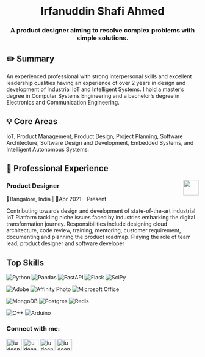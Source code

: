 
  

<h1  align="center">Irfanuddin Shafi Ahmed</h1>

<h3  align="center">A product designer aiming to resolve complex problems with simple solutions.</h3>

  

<h2  align="left">✏️ Summary</h2>

<p> An experienced professional with strong interpersonal skills and excellent leadership qualities having an experience of over 2 years in design and development of Industrial IoT and Intelligent Systems. I hold a master’s degree in Computer Systems Engineering and a bachelor’s degree in Electronics and Communication Engineering.

</p>

<h2>💡 Core Areas</h2>

IoT, Product Management, Product Design, Project Planning, Software Architecture, Software Design and Development, Embedded Systems, and Intelligent Autonomous Systems.

<h2>💼 Professional Experience</h2>

<a  href="https://unifytwin.com"> <img  align='right'  src="https://unifytwin.com/assets/imgs/UT_logo.png"  height="40"></a>

<h3  align="left">Product Designer</h3>

  

<p  align='left'>📍Bangalore, India | 📅Apr 2021 – Present</p>

  

<p>

Contributing towards design and development of state-of-the-art industrial IoT Platform tackling niche issues faced by industries embarking the digital transformation journey. Responsibilities include designing cloud architecture, code review, training, mentoring, customer requirement, documenting and planning the product roadmap. Playing the role of team lead, product designer and software developer

</p>

  

<h2>Top Skills</h2>

![Python](https://img.shields.io/badge/python-3670A0?style=for-the-badge&logo=python&logoColor=ffdd54) ![Pandas](https://img.shields.io/badge/pandas-%23150458.svg?style=for-the-badge&logo=pandas&logoColor=white) ![FastAPI](https://img.shields.io/badge/FastAPI-005571?style=for-the-badge&logo=fastapi) ![Flask](https://img.shields.io/badge/flask-%23000.svg?style=for-the-badge&logo=flask&logoColor=white) ![SciPy](https://img.shields.io/badge/SciPy-%230C55A5.svg?style=for-the-badge&logo=scipy&logoColor=%white)

![Adobe](https://img.shields.io/badge/adobe-%23FF0000.svg?style=for-the-badge&logo=adobe&logoColor=white) ![Affinity Photo](https://img.shields.io/badge/affinityphoto-%237E4DD2.svg?style=for-the-badge&logo=affinity-photo&logoColor=white) ![Microsoft Office](https://img.shields.io/badge/Microsoft_Office-D83B01?style=for-the-badge&logo=microsoft-office&logoColor=white)

![MongoDB](https://img.shields.io/badge/MongoDB-%234ea94b.svg?style=for-the-badge&logo=mongodb&logoColor=white) ![Postgres](https://img.shields.io/badge/postgres-%23316192.svg?style=for-the-badge&logo=postgresql&logoColor=white)  ![Redis](https://img.shields.io/badge/redis-%23DD0031.svg?style=for-the-badge&logo=redis&logoColor=white)

![C++](https://img.shields.io/badge/c++-%2300599C.svg?style=for-the-badge&logo=c%2B%2B&logoColor=white) ![Arduino](https://img.shields.io/badge/-Arduino-00979D?style=for-the-badge&logo=Arduino&logoColor=white)

<h3  align="left">Connect with me:</h3>

<p  align="left">

<a  href="https://twitter.com/iudeen"  target="blank"><img  align="center"  src="https://raw.githubusercontent.com/rahuldkjain/github-profile-readme-generator/master/src/images/icons/Social/twitter.svg"  alt="iudeen"  height="30"  width="40" /></a>
<a  href="https://linkedin.com/in/iudeen"  target="blank"><img  align="center"  src="https://raw.githubusercontent.com/rahuldkjain/github-profile-readme-generator/master/src/images/icons/Social/linked-in-alt.svg"  alt="iudeen"  height="30"  width="40" /></a>
<a  href="https://stackoverflow.com/users/iudeen"  target="blank"><img  align="center"  src="https://raw.githubusercontent.com/rahuldkjain/github-profile-readme-generator/master/src/images/icons/Social/stack-overflow.svg"  alt="iudeen"  height="30"  width="40" /></a>
<a  href="https://instagram.com/iudeen"  target="blank"><img  align="center"  src="https://raw.githubusercontent.com/rahuldkjain/github-profile-readme-generator/master/src/images/icons/Social/instagram.svg"  alt="iudeen"  height="30"  width="40" /></a>

</p>
